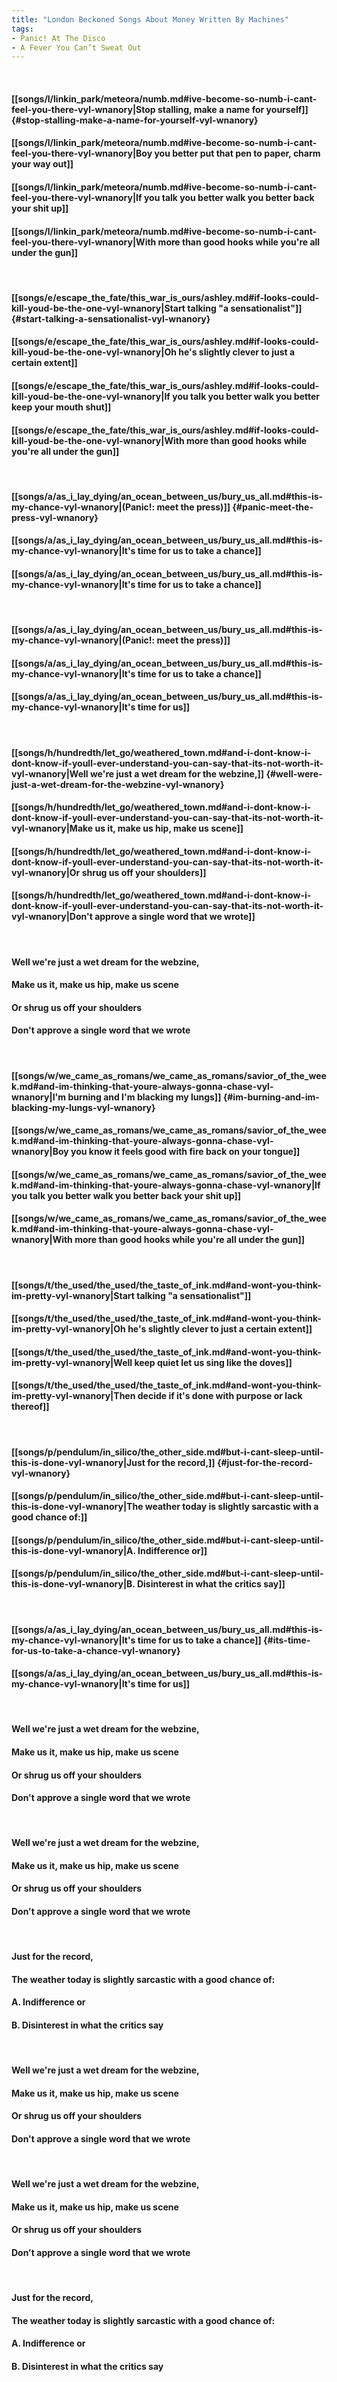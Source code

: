 ```yaml
---
title: "London Beckoned Songs About Money Written By Machines"
tags:
- Panic! At The Disco
- A Fever You Can’t Sweat Out
---
```

&nbsp;
#### [[songs/l/linkin_park/meteora/numb.md#ive-become-so-numb-i-cant-feel-you-there-vyl-wnanory|Stop stalling, make a name for yourself]] {#stop-stalling-make-a-name-for-yourself-vyl-wnanory}
#### [[songs/l/linkin_park/meteora/numb.md#ive-become-so-numb-i-cant-feel-you-there-vyl-wnanory|Boy you better put that pen to paper, charm your way out]]
#### [[songs/l/linkin_park/meteora/numb.md#ive-become-so-numb-i-cant-feel-you-there-vyl-wnanory|If you talk you better walk you better back your shit up]]
#### [[songs/l/linkin_park/meteora/numb.md#ive-become-so-numb-i-cant-feel-you-there-vyl-wnanory|With more than good hooks while you're all under the gun]]
&nbsp;
#### [[songs/e/escape_the_fate/this_war_is_ours/ashley.md#if-looks-could-kill-youd-be-the-one-vyl-wnanory|Start talking "a sensationalist"]] {#start-talking-a-sensationalist-vyl-wnanory}
#### [[songs/e/escape_the_fate/this_war_is_ours/ashley.md#if-looks-could-kill-youd-be-the-one-vyl-wnanory|Oh he's slightly clever to just a certain extent]]
#### [[songs/e/escape_the_fate/this_war_is_ours/ashley.md#if-looks-could-kill-youd-be-the-one-vyl-wnanory|If you talk you better walk you better keep your mouth shut]]
#### [[songs/e/escape_the_fate/this_war_is_ours/ashley.md#if-looks-could-kill-youd-be-the-one-vyl-wnanory|With more than good hooks while you're all under the gun]]
&nbsp;
#### [[songs/a/as_i_lay_dying/an_ocean_between_us/bury_us_all.md#this-is-my-chance-vyl-wnanory|(Panic!: meet the press)]] {#panic-meet-the-press-vyl-wnanory}
#### [[songs/a/as_i_lay_dying/an_ocean_between_us/bury_us_all.md#this-is-my-chance-vyl-wnanory|It's time for us to take a chance]]
#### [[songs/a/as_i_lay_dying/an_ocean_between_us/bury_us_all.md#this-is-my-chance-vyl-wnanory|It's time for us to take a chance]]
&nbsp;
#### [[songs/a/as_i_lay_dying/an_ocean_between_us/bury_us_all.md#this-is-my-chance-vyl-wnanory|(Panic!: meet the press)]]
#### [[songs/a/as_i_lay_dying/an_ocean_between_us/bury_us_all.md#this-is-my-chance-vyl-wnanory|It's time for us to take a chance]]
#### [[songs/a/as_i_lay_dying/an_ocean_between_us/bury_us_all.md#this-is-my-chance-vyl-wnanory|It's time for us]]
&nbsp;
#### [[songs/h/hundredth/let_go/weathered_town.md#and-i-dont-know-i-dont-know-if-youll-ever-understand-you-can-say-that-its-not-worth-it-vyl-wnanory|Well we're just a wet dream for the webzine,]] {#well-were-just-a-wet-dream-for-the-webzine-vyl-wnanory}
#### [[songs/h/hundredth/let_go/weathered_town.md#and-i-dont-know-i-dont-know-if-youll-ever-understand-you-can-say-that-its-not-worth-it-vyl-wnanory|Make us it, make us hip, make us scene]]
#### [[songs/h/hundredth/let_go/weathered_town.md#and-i-dont-know-i-dont-know-if-youll-ever-understand-you-can-say-that-its-not-worth-it-vyl-wnanory|Or shrug us off your shoulders]]
#### [[songs/h/hundredth/let_go/weathered_town.md#and-i-dont-know-i-dont-know-if-youll-ever-understand-you-can-say-that-its-not-worth-it-vyl-wnanory|Don't approve a single word that we wrote]]
&nbsp;
#### Well we're just a wet dream for the webzine,
#### Make us it, make us hip, make us scene
#### Or shrug us off your shoulders
#### Don't approve a single word that we wrote
&nbsp;
#### [[songs/w/we_came_as_romans/we_came_as_romans/savior_of_the_week.md#and-im-thinking-that-youre-always-gonna-chase-vyl-wnanory|I'm burning and I'm blacking my lungs]] {#im-burning-and-im-blacking-my-lungs-vyl-wnanory}
#### [[songs/w/we_came_as_romans/we_came_as_romans/savior_of_the_week.md#and-im-thinking-that-youre-always-gonna-chase-vyl-wnanory|Boy you know it feels good with fire back on your tongue]]
#### [[songs/w/we_came_as_romans/we_came_as_romans/savior_of_the_week.md#and-im-thinking-that-youre-always-gonna-chase-vyl-wnanory|If you talk you better walk you better back your shit up]]
#### [[songs/w/we_came_as_romans/we_came_as_romans/savior_of_the_week.md#and-im-thinking-that-youre-always-gonna-chase-vyl-wnanory|With more than good hooks while you're all under the gun]]
&nbsp;
#### [[songs/t/the_used/the_used/the_taste_of_ink.md#and-wont-you-think-im-pretty-vyl-wnanory|Start talking "a sensationalist"]]
#### [[songs/t/the_used/the_used/the_taste_of_ink.md#and-wont-you-think-im-pretty-vyl-wnanory|Oh he's slightly clever to just a certain extent]]
#### [[songs/t/the_used/the_used/the_taste_of_ink.md#and-wont-you-think-im-pretty-vyl-wnanory|Well keep quiet let us sing like the doves]]
#### [[songs/t/the_used/the_used/the_taste_of_ink.md#and-wont-you-think-im-pretty-vyl-wnanory|Then decide if it's done with purpose or lack thereof]]
&nbsp;
#### [[songs/p/pendulum/in_silico/the_other_side.md#but-i-cant-sleep-until-this-is-done-vyl-wnanory|Just for the record,]] {#just-for-the-record-vyl-wnanory}
#### [[songs/p/pendulum/in_silico/the_other_side.md#but-i-cant-sleep-until-this-is-done-vyl-wnanory|The weather today is slightly sarcastic with a good chance of:]]
#### [[songs/p/pendulum/in_silico/the_other_side.md#but-i-cant-sleep-until-this-is-done-vyl-wnanory|A. Indifference or]]
#### [[songs/p/pendulum/in_silico/the_other_side.md#but-i-cant-sleep-until-this-is-done-vyl-wnanory|B. Disinterest in what the critics say]]
&nbsp;
#### [[songs/a/as_i_lay_dying/an_ocean_between_us/bury_us_all.md#this-is-my-chance-vyl-wnanory|It's time for us to take a chance]] {#its-time-for-us-to-take-a-chance-vyl-wnanory}
#### [[songs/a/as_i_lay_dying/an_ocean_between_us/bury_us_all.md#this-is-my-chance-vyl-wnanory|It's time for us]]
&nbsp;
#### Well we're just a wet dream for the webzine,
#### Make us it, make us hip, make us scene
#### Or shrug us off your shoulders
#### Don't approve a single word that we wrote
&nbsp;
#### Well we're just a wet dream for the webzine,
#### Make us it, make us hip, make us scene
#### Or shrug us off your shoulders
#### Don't approve a single word that we wrote
&nbsp;
#### Just for the record,
#### The weather today is slightly sarcastic with a good chance of:
#### A. Indifference or
#### B. Disinterest in what the critics say
&nbsp;
#### Well we're just a wet dream for the webzine,
#### Make us it, make us hip, make us scene
#### Or shrug us off your shoulders
#### Don't approve a single word that we wrote
&nbsp;
#### Well we're just a wet dream for the webzine,
#### Make us it, make us hip, make us scene
#### Or shrug us off your shoulders
#### Don't approve a single word that we wrote
&nbsp;
#### Just for the record,
#### The weather today is slightly sarcastic with a good chance of:
#### A. Indifference or
#### B. Disinterest in what the critics say
